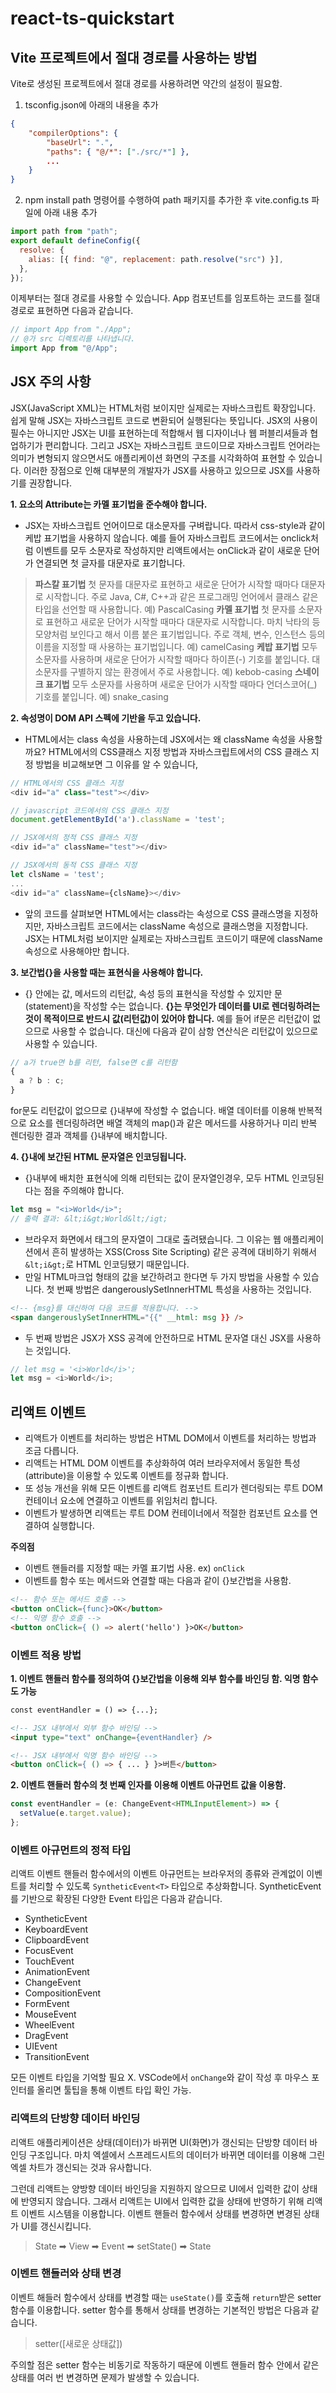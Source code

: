 # react-ts-quickstart

## Vite 프로젝트에서 절대 경로를 사용하는 방법

Vite로 생성된 프로젝트에서 절대 경로를 사용하려면 약간의 설정이 필요함.

1. tsconfig.json에 아래의 내용을 추가

```json
{
    "compilerOptions": {
        "baseUrl": ".",
        "paths": { "@/*": ["./src/*"] },
        ...
    }
}
```

2. npm install path 명령어를 수행하여 path 패키지를 추가한 후 vite.config.ts 파일에 아래 내용 추가

```javascript
import path from "path";
export default defineConfig({
  resolve: {
    alias: [{ find: "@", replacement: path.resolve("src") }],
  },
});
```

이제부터는 절대 경로를 사용할 수 있습니다. App 컴포넌트를 임포트하는 코드를 절대 경로로 표현하면 다음과 같습니다.

```javascript
// import App from "./App";
// @가 src 디렉토리를 나타냅니다.
import App from "@/App";
```

## JSX 주의 사항

JSX(JavaScript XML)는 HTML처럼 보이지만 실제로는 자바스크립트 확장입니다. 쉽게 말해 JSX는 자바스크립트 코드로 변환되어 실행된다는 뜻입니다.
JSX의 사용이 필수는 아니지만 JSX는 UI를 표현하는데 적합해서 웹 디자이너나 웹 퍼블리셔들과 협업하기가 편리합니다. 그리고 JSX는 자바스크립트 코드이므로 자바스크립트 언어라는 의미가 변형되지 않으면서도 애플리케이션 화면의 구조를 시각화하여 표현할 수 있습니다. 이러한 장점으로 인해 대부분의 개발자가 JSX를 사용하고 있으므로 JSX를 사용하기를 권장합니다.

**1. 요소의 Attribute는 카멜 표기법을 준수해야 합니다.**

- JSX는 자바스크립트 언어이므로 대소문자를 구벼랍니다. 따라서 css-style과 같이 케밥 표기법을 사용하지 않습니다. 예를 들어 자바스크립트 코드에서는 onclick처럼 이벤트를 모두 소문자로 작성하지만 리액트에서는 onClick과 같이 새로운 단어가 연결되면 첫 글자를 대문자로 표기합니다.

> **파스칼 표기법**
> 첫 문자를 대문자로 표현하고 새로운 단어가 시작할 때마다 대문자로 시작합니다. 주로 Java, C#, C++과 같은 프로그래밍 언어에서 클래스 같은 타입을 선언할 때 사용합니다. 예) PascalCasing
> **카멜 표기법**
> 첫 문자를 소문자로 표현하고 새로운 단어가 시작할 때마다 대문자로 시작합니다. 마치 낙타의 등 모양처럼 보인다고 해서 이름 붙은 표기법입니다. 주로 객체, 변수, 인스턴스 등의 이름을 지정할 때 사용하는 표기법입니다. 예) camelCasing
> **케밥 표기법**
> 모두 소문자를 사용하며 새로운 단어가 시작할 때마다 하이픈(-) 기호를 붙입니다. 대소문자를 구별하지 않는 환경에서 주로 사용합니다. 예) kebob-casing
> **스네이크 표기법**
> 모두 소문자를 사용하며 새로운 단어가 시작할 때마다 언더스코어(\_) 기호를 붙입니다. 예) snake_casing

**2. 속성명이 DOM API 스펙에 기반을 두고 있습니다.**

- HTML에서는 class 속성을 사용하는데 JSX에서는 왜 className 속성을 사용할까요? HTML에서의 CSS클래스 지정 방법과 자바스크립트에서의 CSS 클래스 지정 방법을 비교해보면 그 이유를 알 수 있습니다,

```javascript
// HTML에서의 CSS 클래스 지정
<div id="a" class="test"></div>

// javascript 코드에서의 CSS 클래스 지정
document.getElementById('a').className = 'test';

// JSX에서의 정적 CSS 클래스 지정
<div id="a" className="test"></div>

// JSX에서의 동적 CSS 클래스 지정
let clsName = 'test';
...
<div id="a" className={clsName}></div>
```

- 앞의 코드를 살펴보면 HTML에서는 class라는 속성으로 CSS 클래스명을 지정하지만, 자바스크립트 코드에서는 className 속성으로 클래스명을 지정합니다. JSX는 HTML처럼 보이지만 실제로는 자바스크립트 코드이기 때문에 className 속성으로 사용해야만 합니다.

**3. 보간법{}을 사용할 때는 표현식을 사용해야 합니다.**

- {} 안에는 값, 메서드의 리턴값, 속성 등의 표현식을 작성할 수 있지만 문(statement)을 작성할 수는 없습니다. **{}는 무엇인가 데이터를 UI로 렌더링하려는 것이 목적이므로 반드시 값(리턴값)이 있어야 합니다.** 예를 들어 if문은 리턴값이 없으므로 사용할 수 없습니다. 대신에 다음과 같이 삼항 연산식은 리턴값이 있으므로 사용할 수 있습니다.

```javascript
// a가 true면 b를 리턴, false면 c를 리턴함
{
  a ? b : c;
}
```

for문도 리턴값이 없으므로 {}내부에 작성할 수 없습니다. 배열 데이터를 이용해 반복적으로 요소를 렌더링하려면 배열 객체의 map()과 같은 메서드를 사용하거나 미리 반복 렌더링한 결과 객체를 {}내부에 배치합니다.

**4. {}내에 보간된 HTML 문자열은 인코딩됩니다.**

- {}내부에 배치한 표현식에 의해 리턴되는 값이 문자열인경우, 모두 HTML 인코딩된다는 점을 주의해야 합니다.

```javascript
let msg = "<i>World</i>";
// 출력 결과: &lt;i&gt;World&lt;/igt;
```

- 브라우저 화면에서 <i></i>태그의 문자열이 그대로 출려됐습니다. 그 이유는 웹 애플리케이션에서 흔히 발생하는 XSS(Cross Site Scripting) 같은 공격에 대비하기 위해서`&lt;i&gt;`로 HTML 인코딩됐기 때문입니다.
- 만일 HTML마크업 형태의 값을 보간하려고 한다면 두 가지 방법을 사용할 수 있습니다. 첫 번째 방법은 dangerouslySetInnerHTML 특성을 사용하는 것입니다.

```html
<!-- {msg}를 대신하여 다음 코드를 적용합니다. -->
<span dangerouslySetInnerHTML="{{" __html: msg }} />
```

- 두 번째 방법은 JSX가 XSS 공격에 안전하므로 HTML 문자열 대신 JSX를 사용하는 것입니다.

```javascript
// let msg = '<i>World</i>';
let msg = <i>World</i>;
```

## 리액트 이벤트

- 리액트가 이벤트를 처리하는 방법은 HTML DOM에서 이벤트를 처리하는 방법과 조금 다릅니다.
- 리액트는 HTML DOM 이벤트를 추상화하여 여러 브라우저에서 동일한 특성(attribute)을 이용할 수 있도록 이벤트를 정규화 합니다.
- 또 성능 개선을 위해 모든 이벤트를 리액트 컴포넌트 트리가 렌더링되는 루트 DOM 컨테이너 요소에 연결하고 이벤트를 위임처리 합니다.
- 이벤트가 발생하면 리액트는 루트 DOM 컨테이너에서 적절한 컴포넌트 요소를 연결하여 실행합니다.

**주의점**

- 이벤트 핸들러를 지정할 때는 카멜 표기법 사용. ex) `onClick`
- 이벤트를 함수 또는 메서드와 연결할 때는 다음과 같이 {}보간법을 사용함.

```html
<!-- 함수 또는 메서드 호출 -->
<button onClick={func}>OK</button>
<!-- 익명 함수 호출 -->
<button onClick={ () => alert('hello') }>OK</button>
```

### 이벤트 적용 방법

**1. 이벤트 핸들러 함수를 정의하여 {}보간법을 이용해 외부 함수를 바인딩 함. 익명 함수도 가능**

```html
const eventHandler = () => {...};

<!-- JSX 내부에서 외부 함수 바인딩 -->
<input type="text" onChange={eventHandler} />

<!-- JSX 내부에서 익명 함수 바인딩 -->
<button onClick={ () => { ... } }>버튼</button>
```

**2. 이벤트 핸들러 함수의 첫 번째 인자를 이용해 이벤트 아규먼트 값을 이용함.**

```javascript
const eventHandler = (e: ChangeEvent<HTMLInputElement>) => {
  setValue(e.target.value);
};
```

### 이벤트 아규먼트의 정적 타입

리액트 이벤트 핸들러 함수에서의 이벤트 아규먼트는 브라우저의 종류와 관계없이 이벤트를 처리할 수 있도록 `SyntheticEvent<T>` 타입으로 추상화합니다. SyntheticEvent를 기반으로 확장된 다양한 Event 타입은 다음과 같습니다.

- SyntheticEvent
- KeyboardEvent
- ClipboardEvent
- FocusEvent
- TouchEvent
- AnimationEvent
- ChangeEvent
- CompositionEvent
- FormEvent
- MouseEvent
- WheelEvent
- DragEvent
- UIEvent
- TransitionEvent

모든 이벤트 타입을 기억할 필요 X. VSCode에서 `onChange`와 같이 작성 후 마우스 포인터를 올리면 툴팁을 통해 이벤트 타입 확인 가능.

### 리액트의 단방향 데이터 바인딩

리액트 애플리케이션은 상태(데이터)가 바뀌면 UI(화면)가 갱신되는 단방향 데이터 바인딩 구조입니다.
마치 엑셀에서 스프레드시트의 데이터가 바뀌면 데이터를 이용해 그린 엑셀 차트가 갱신되는 것과 유사합니다.

그런데 리액트는 양방향 데이터 바인딩을 지원하지 않으므로 UI에서 입력한 값이 상태에 반영되지 않습니다.
그래서 리액트는 UI에서 입력한 값을 상태에 반영하기 위해 리액트 이벤트 시스템을 이용합니다. 이벤트 핸들러 함수에서 상태를 변경하면 변경된 상태가 UI를 갱신시킵니다.

> State ➡ View ➡ Event ➡ setState() ➡ State

### 이벤트 핸들러와 상태 변경

이벤트 해들러 함수에서 상태를 변경할 때는 `useState()`를 호출해 `return`받은 setter 함수를 이용합니다.
setter 함수를 통해서 상태를 변경하는 기본적인 방법은 다음과 같습니다.

> setter([새로운 상태값])

주의할 점은 setter 함수는 비동기로 작동하기 때문에 이벤트 핸들러 함수 안에서 같은 상태를 여러 번 변경하면 문제가 발생할 수 있습니다.
